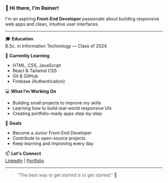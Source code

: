 ### 👋 Hi there, I'm Rainer!

I'm an aspiring **Front-End Developer** passionate about building responsive web apps and clean, intuitive user interfaces.

---

🎓 **Education**  
B.Sc. in Information Technology — Class of 2024

🧠 **Currently Learning**  
- HTML, CSS, JavaScript  
- React & Tailwind CSS  
- Git & GitHub  
- Firebase (Authentication)

💻 **What I’m Working On**  
- Building small projects to improve my skills  
- Learning how to build real-world responsive UIs  
- Creating portfolio-ready apps step-by-step

🌱 **Goals**  
- Become a Junior Front-End Developer  
- Contribute to open-source projects  
- Keep learning and improving every day

📫 **Let's Connect**  
[LinkedIn](www.linkedin.com/in/rainer-morales-2970b0333) | [Portfolio]([https://your-portfolio.com](https://myportfolio-rainer.vercel.app/))

---

> “The best way to get started is to get started.” 🚀
